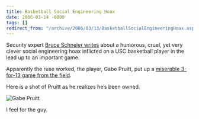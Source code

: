 ```yaml
---
title: Basketball Social Engineering Hoax
date: 2006-03-14 -0800
tags: []
redirect_from: "/archive/2006/03/13/BasketballSocialEngineeringHoax.aspx/"
---
```


Security expert [Bruce Schneier
writes](http://www.schneier.com/blog/archives/2006/03/basketball_pran.html "Basketball Hoax")
about a humorous, cruel, yet very clever social engineering hoax
inflicted on a USC basketball player in the lead up to an important
game.

Apparently the ruse worked, the player, Gabe Pruitt, put up a [miserable
3-for-13 game from the
field](http://rangelife.typepad.com/rangelife/2006/03/victoria_not_vi.html "Cruel Victoria").

Here is a shot of Pruitt as he realizes he’s been owned.

![Gabe Pruitt](https://haacked.com/images/GabePruitt.jpg)

I feel for the guy.

